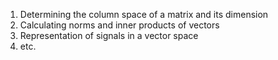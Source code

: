 1) Determining the column space of a matrix and its dimension
2) Calculating norms and inner products of vectors 
3) Representation of signals in a vector space 
4) etc.
